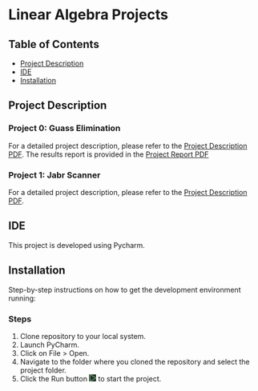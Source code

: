 # Linear Algebra Projects

## Table of Contents
- [Project Description](#project-description)
- [IDE](#ide)
- [Installation](#installation)

## Project Description

### Project 0: Guass Elimination
For a detailed project description, please refer to the [Project Description PDF](./Project0/LinearAlgebra_Project00.pdf).
The results report is provided in the [Project Report PDF](./Project0/توضیحات%20پروژه.pdf)

### Project 1: Jabr Scanner
For a detailed project description, please refer to the [Project Description PDF](./Project1/LA%20Project%201.pdf).

## IDE
This project is developed using Pycharm.

## Installation
Step-by-step instructions on how to get the development environment running:

### Steps
1. Clone repository to your local system.
2. Launch PyCharm.
3. Click on File > Open.
4. Navigate to the folder where you cloned the repository and select the project folder.
5. Click the Run button ![Run Image](./Pycharm_Run.PNG) to start the project.
